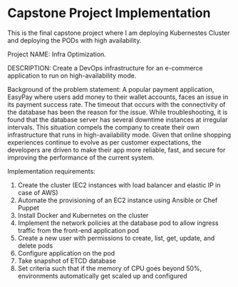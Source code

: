 # Capstone Project Implementation
This is the final capstone project where I am deploying Kubernestes Cluster and deploying the PODs with high availability. 

Project NAME: Infra Optimization.

DESCRIPTION: 
  Create a DevOps infrastructure for an e-commerce application to run on high-availability mode.

Background of the problem statement:
  A popular payment application, EasyPay where users add money to their wallet accounts, faces an issue in its payment success rate. The timeout that occurs with
  the connectivity of the database has been the reason for the issue.
  While troubleshooting, it is found that the database server has several downtime instances at irregular intervals. This situation compels the company to create their own infrastructure that runs in high-availability mode.
  Given that online shopping experiences continue to evolve as per customer expectations, the developers are driven to make their app more reliable, fast, and secure for improving the performance of the current system.

Implementation requirements:
1.	Create the cluster (EC2 instances with load balancer and elastic IP in case of AWS)
2.	Automate the provisioning of an EC2 instance using Ansible or Chef Puppet
3.	Install Docker and Kubernetes on the cluster
4.	Implement the network policies at the database pod to allow ingress traffic from the front-end application pod
5.	Create a new user with permissions to create, list, get, update, and delete pods
6.	Configure application on the pod
7.	Take snapshot of ETCD database
8.	Set criteria such that if the memory of CPU goes beyond 50%, environments automatically get scaled up and configured
